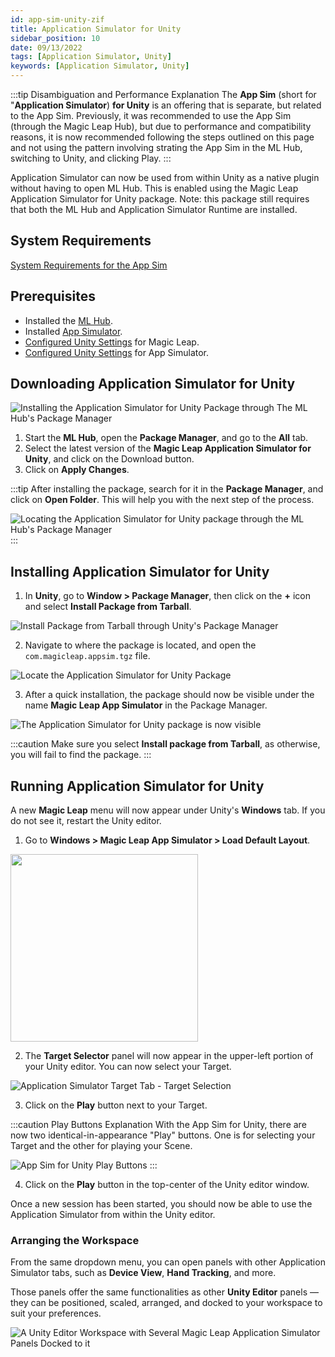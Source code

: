 ```yaml
---
id: app-sim-unity-zif
title: Application Simulator for Unity
sidebar_position: 10
date: 09/13/2022
tags: [Application Simulator, Unity]
keywords: [Application Simulator, Unity]
---
```


:::tip Disambiguation and Performance Explanation
The **App Sim** (short for "**Application Simulator**) **for Unity** is an offering that is separate, but related to the App Sim. Previously, it was recommended to use the App Sim (through the Magic Leap Hub), but due to performance and compatibility reasons, it is now recommended following the steps outlined on this page and not using the pattern involving strating the App Sim in the ML Hub, switching to Unity, and clicking Play.
:::

Application Simulator can now be used from within Unity as a native plugin without having to open ML Hub. This is enabled using the Magic Leap Application Simulator for Unity package. Note: this package still requires that both the ML Hub and Application Simulator Runtime are installed.

## System Requirements

[System Requirements for the App Sim](/docs/guides/developer-tools/app-sim/app-sim-setup#system-requirements)

## Prerequisites

- Installed the [ML Hub](/docs/guides/getting-started/install-the-tools.md).
- Installed [App Simulator](/docs/guides/developer-tools/app-sim/app-sim-setup.md).
- [Configured Unity Settings](/docs/guides/unity/getting-started/configure-unity-settings.md) for Magic Leap.
- [Configured Unity Settings](/docs/guides/unity/app-simulator/configure-unity.md) for App Simulator.

## Downloading Application Simulator for Unity

![Installing the Application Simulator for Unity Package through The ML Hub's Package Manager](/img/app-sim/zif/st-lab01-zif.png)

1. Start the **ML Hub**, open the **Package Manager**, and go to the **All** tab.
2. Select the latest version of the **Magic Leap Application Simulator for Unity**, and click on the Download button.
3. Click on **Apply Changes**.

:::tip
After installing the package, search for it in the **Package Manager**, and click on **Open Folder**. This will help you with the next step of the process.

![Locating the Application Simulator for Unity package through the ML Hub's Package Manager](/img/app-sim/open_folder_unity_appsim.png)
:::

## Installing Application Simulator for Unity

1. In **Unity**, go to **Window > Package Manager**, then click on the **+** icon and select **Install Package from Tarball**.

![Install Package from Tarball through Unity's Package Manager](/img/app-sim/asu/st-pac01.png)

2. Navigate to where the package is located, and open the `com.magicleap.appsim.tgz` file.

![Locate the Application Simulator for Unity Package](/img/app-sim/package_location.png)

3. After a quick installation, the package should now be visible under the name **Magic Leap App Simulator** in the Package Manager.

![The Application Simulator for Unity package is now visible](/img/app-sim/app_sim_unity_package_window.png)

:::caution
Make sure you select **Install package from Tarball**, as otherwise, you will fail to find the package.
:::

## Running Application Simulator for Unity

A new **Magic Leap** menu will now appear under Unity's **Windows** tab. If you do not see it, restart the Unity editor.

1. Go to **Windows > Magic Leap App Simulator > Load Default Layout**.

<img src="/img/app-sim/app-sim-load-default-layout.png" width="300px" />

2. The **Target Selector** panel will now appear in the upper-left portion of your Unity editor. You can now select your Target.

![Application Simulator Target Tab - Target Selection](/img/app-sim/asu/st-tar02.png)

3. Click on the **Play** button next to your Target.

:::caution Play Buttons Explanation
With the App Sim for Unity, there are now two identical-in-appearance "Play" buttons. One is for selecting your Target and the other for playing your Scene.

![App Sim for Unity Play Buttons](/img/app-sim/app-sim-play-buttons.png)
:::

4. Click on the **Play** button in the top-center of the Unity editor window.

Once a new session has been started, you should now be able to use the Application Simulator from within the Unity editor.

### Arranging the Workspace

From the same dropdown menu, you can open panels with other Application Simulator tabs, such as **Device View**, **Hand Tracking**, and more.

Those panels offer the same functionalities as other **Unity Editor** panels — they can be positioned, scaled, arranged, and docked to your workspace to suit your preferences.

![A Unity Editor Workspace with Several Magic Leap Application Simulator Panels Docked to it](/img/app-sim/unity_editor_app_sim_view.png)
